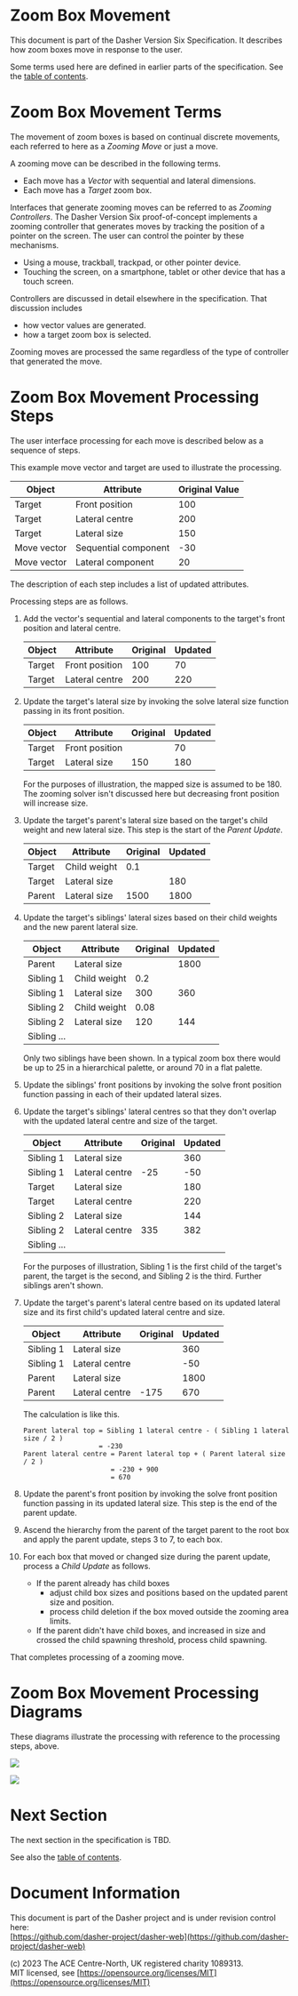 # Zoom Box Movement
This document is part of the Dasher Version Six Specification. It describes how
zoom boxes move in response to the user.

Some terms used here are defined in earlier parts of the specification. See the
[table of contents](../).

# Zoom Box Movement Terms
The movement of zoom boxes is based on continual discrete movements, each
referred to here as a *Zooming Move* or just a move.

A zooming move can be described in the following terms.

-   Each move has a *Vector* with sequential and lateral dimensions.
-   Each move has a *Target* zoom box.

Interfaces that generate zooming moves can be referred to as
*Zooming Controllers*. The Dasher Version Six proof-of-concept implements a
zooming controller that generates moves by tracking the position of a pointer on
the screen. The user can control the pointer by these mechanisms.

-   Using a mouse, trackball, trackpad, or other pointer device.
-   Touching the screen, on a smartphone, tablet or other device that has a
    touch screen.

Controllers are discussed in detail elsewhere in the specification. That discussion includes

-   how vector values are generated.
-   how a target zoom box is selected.

Zooming moves are processed the same regardless of the type of controller that
generated the move.

# Zoom Box Movement Processing Steps
The user interface processing for each move is described below as a sequence of
steps.

This example move vector and target are used to illustrate the processing.

Object      | Attribute            | Original Value
------------|----------------------|---------------
Target      | Front position       | 100
Target      | Lateral centre       | 200
Target      | Lateral size         | 150
Move vector | Sequential component | -30
Move vector | Lateral component    | 20

The description of each step includes a list of updated attributes.

Processing steps are as follows.

1.  Add the vector's sequential and lateral components to the target's front
    position and lateral centre.

    Object | Attribute      |Original|Updated
    -------|----------------|--------|-------
    Target | Front position | 100    | 70
    Target | Lateral centre | 200    | 220

2.  Update the target's lateral size by invoking the solve lateral size
    function passing in its front position.

    Object | Attribute      |Original|Updated
    -------|----------------|--------|-------
    Target | Front position |        | 70
    Target | Lateral size   | 150    | 180

    For the purposes of illustration, the mapped size is assumed to be 180. The
    zooming solver isn't discussed here but decreasing front position will
    increase size.

3.  Update the target's parent's lateral size based on the target's child weight
    and new lateral size. This step is the start of the *Parent Update*.

    Object | Attribute    |Original|Updated
    -------|--------------|--------|-------
    Target | Child weight | 0.1    |
    Target | Lateral size |        | 180
    Parent | Lateral size | 1500   | 1800

4.  Update the target's siblings' lateral sizes based on their child weights and
    the new parent lateral size.

    Object      | Attribute    |Original|Updated
    ------------|--------------|--------|-------
    Parent      | Lateral size |        | 1800
    Sibling 1   | Child weight | 0.2    |
    Sibling 1   | Lateral size | 300    | 360
    Sibling 2   | Child weight | 0.08   |
    Sibling 2   | Lateral size | 120    | 144
    Sibling ... |              |        |

    Only two siblings have been shown. In a typical zoom box there would be up
    to 25 in a hierarchical palette, or around 70 in a flat palette.

5.  Update the siblings' front positions by invoking the solve front position
    function passing in each of their updated lateral sizes.



6.  Update the target's siblings' lateral centres so that they don't overlap
    with the updated lateral centre and size of the target.

    Object      | Attribute      |Original|Updated
    ------------|----------------|--------|-------
    Sibling 1   | Lateral size   |        | 360
    Sibling 1   | Lateral centre | -25    | -50
    Target      | Lateral size   |        | 180
    Target      | Lateral centre |        | 220
    Sibling 2   | Lateral size   |        | 144
    Sibling 2   | Lateral centre | 335    | 382
    Sibling ... |                |        |

    For the purposes of illustration, Sibling 1 is the first child of the
    target's parent, the target is the second, and Sibling 2 is the third.
    Further siblings aren't shown.

7.  Update the target's parent's lateral centre based on its updated lateral
    size and its first child's updated lateral centre and size.

    Object      | Attribute      |Original|Updated
    ------------|----------------|--------|-------
    Sibling 1   | Lateral size   |        | 360
    Sibling 1   | Lateral centre |        | -50
    Parent      | Lateral size   |        | 1800
    Parent      | Lateral centre | -175   | 670

    The calculation is like this.

        Parent lateral top = Sibling 1 lateral centre - ( Sibling 1 lateral size / 2 )
                           = -230
        Parent lateral centre = Parent lateral top + ( Parent lateral size / 2 )
                              = -230 + 900
                              = 670


8.  Update the parent's front position by invoking the solve front position
    function passing in its updated lateral size. This step is the end of the
    parent update.





9.  Ascend the hierarchy from the parent of the target parent to the root box
    and apply the parent update, steps 3 to 7, to each box.

10. For each box that moved or changed size during the parent update, process a
    *Child Update* as follows.

    -   If the parent already has child boxes
        -   adjust child box sizes and positions based on the updated parent
            size and position.
        -   process child deletion if the box moved outside the zooming area
            limits.
    -   If the parent didn't have child boxes, and increased in size and crossed
        the child spawning threshold, process child spawning.

That completes processing of a zooming move.

# Zoom Box Movement Processing Diagrams
These diagrams illustrate the processing with reference to the processing steps,
above.

![](MoveProcessing01.svg)

![](MoveProcessing02.svg)

# Next Section
The next section in the specification is TBD.

See also the [table of contents](../).

# Document Information
This document is part of the Dasher project and is under revision control here:  
[https://github.com/dasher-project/dasher-web](https://github.com/dasher-project/dasher-web)

(c) 2023 The ACE Centre-North, UK registered charity 1089313.  
MIT licensed, see [https://opensource.org/licenses/MIT](https://opensource.org/licenses/MIT)
